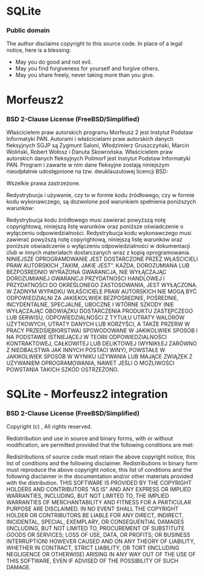 # SQLite
### Public domain

The author disclaims copyright to this source code.  In place of
a legal notice, here is a blessing:

  *   May you do good and not evil.
  *   May you find forgiveness for yourself and forgive others.
  *   May you share freely, never taking more than you give.


# Morfeusz2

### BSD 2-Clause License (FreeBSD/Simplified)

Właścicielem praw autorskich programu Morfeusz 2 jest Instytut Podstaw Informatyki PAN.
Autorami i właścicielami praw autorskich danych fleksyjnych SGJP są Zygmunt Saloni, Włodzimierz Gruszczyński, Marcin Woliński, Robert Wołosz i Danuta Skowrońska.
Właścicielem praw autorskich danych fleksyjnych Polimorf jest Instytut Podstaw Informatyki PAN.
Program i zawarte w nim dane fleksyjne zostają niniejszym nieodpłatnie udostępnione na tzw. dwuklauzulowej licencji BSD:

Wszelkie prawa zastrzeżone.

Redystrybucja i używanie, czy to w formie kodu źródłowego, czy w formie kodu wykonawczego, są dozwolone pod warunkiem spełnienia poniższych warunków:

Redystrybucja kodu źródłowego musi zawierać powyższą notę copyrightową, niniejszą listę warunków oraz poniższe oświadczenie o wyłączeniu odpowiedzialności.
Redystrybucja kodu wykonawczego musi zawierać powyższą notę copyrightową, niniejszą listę warunków oraz poniższe oświadczenie o wyłączeniu odpowiedzialności w dokumentacji i/lub w innych materiałach dostarczanych wraz z kopią oprogramowania.
NINIEJSZE OPROGRAMOWANIE JEST DOSTARCZONE PRZEZ WŁAŚCICIELI PRAW AUTORSKICH „TAKIM, JAKIE JEST”. KAŻDA, DOROZUMIANA LUB BEZPOŚREDNIO WYRAŻONA GWARANCJA, NIE WYŁĄCZAJĄC DOROZUMIANEJ GWARANCJI PRZYDATNOŚCI HANDLOWEJ I PRZYDATNOŚCI DO OKREŚLONEGO ZASTOSOWANIA, JEST WYŁĄCZONA. W ŻADNYM WYPADKU WŁAŚCICIELE PRAW AUTORSKICH NIE MOGĄ BYĆ ODPOWIEDZIALNI ZA JAKIEKOLWIEK BEZPOŚREDNIE, POŚREDNIE, INCYDENTALNE, SPECJALNE, UBOCZNE I WTÓRNE SZKODY (NIE WYŁĄCZAJĄC OBOWIĄZKU DOSTARCZENIA PRODUKTU ZASTĘPCZEGO LUB SERWISU, ODPOWIEDZIALNOŚCI Z TYTUŁU UTRATY WALORÓW UŻYTKOWYCH, UTRATY DANYCH LUB KORZYŚCI, A TAKŻE PRZERW W PRACY PRZEDSIĘBIORSTWA) SPOWODOWANE W JAKIKOLWIEK SPOSÓB I NA PODSTAWIE ISTNIEJĄCEJ W TEORII ODPOWIEDZIALNOŚCI KONTRAKTOWEJ, CAŁKOWITEJ LUB DELIKTOWEJ (WYNIKŁEJ ZARÓWNO Z NIEDBALSTWA JAK INNYCH POSTACI WINY), POWSTAŁE W JAKIKOLWIEK SPOSÓB W WYNIKU UŻYWANIA LUB MAJĄCE ZWIĄZEK Z UŻYWANIEM OPROGRAMOWANIA, NAWET JEŚLI O MOŻLIWOŚCI POWSTANIA TAKICH SZKÓD OSTRZEŻONO.

# SQLite - Morfeusz2 integration

### BSD 2-Clause License (FreeBSD/Simplified)

Copyright (c) , All rights reserved.

Redistribution and use in source and binary forms, with or without modification, are permitted provided that the following conditions are met:

Redistributions of source code must retain the above copyright notice, this list of conditions and the following disclaimer. Redistributions in binary form must reproduce the above copyright notice, this list of conditions and the following disclaimer in the documentation and/or other materials provided with the distribution. THIS SOFTWARE IS PROVIDED BY THE COPYRIGHT HOLDERS AND CONTRIBUTORS "AS IS" AND ANY EXPRESS OR IMPLIED WARRANTIES, INCLUDING, BUT NOT LIMITED TO, THE IMPLIED WARRANTIES OF MERCHANTABILITY AND FITNESS FOR A PARTICULAR PURPOSE ARE DISCLAIMED. IN NO EVENT SHALL THE COPYRIGHT HOLDER OR CONTRIBUTORS BE LIABLE FOR ANY DIRECT, INDIRECT, INCIDENTAL, SPECIAL, EXEMPLARY, OR CONSEQUENTIAL DAMAGES (INCLUDING, BUT NOT LIMITED TO, PROCUREMENT OF SUBSTITUTE GOODS OR SERVICES; LOSS OF USE, DATA, OR PROFITS; OR BUSINESS INTERRUPTION) HOWEVER CAUSED AND ON ANY THEORY OF LIABILITY, WHETHER IN CONTRACT, STRICT LIABILITY, OR TORT (INCLUDING NEGLIGENCE OR OTHERWISE) ARISING IN ANY WAY OUT OF THE USE OF THIS SOFTWARE, EVEN IF ADVISED OF THE POSSIBILITY OF SUCH DAMAGE.